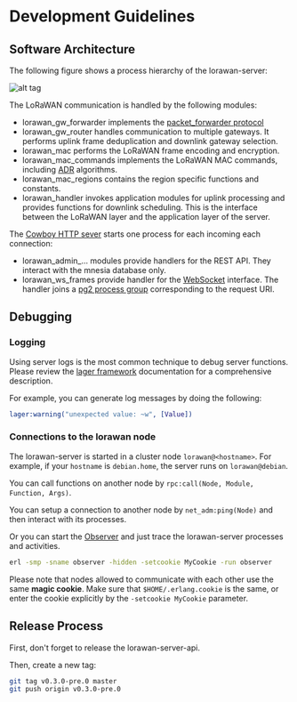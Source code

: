 # Development Guidelines

## Software Architecture

The following figure shows a process hierarchy of the lorawan-server:

![alt tag](https://raw.githubusercontent.com/gotthardp/lorawan-server/master/doc/images/software-architecture.png)

The LoRaWAN communication is handled by the following modules:
 * lorawan_gw_forwarder implements the
   [packet_forwarder protocol](https://github.com/Lora-net/packet_forwarder/blob/master/PROTOCOL.TXT)
 * lorawan_gw_router handles communication to multiple gateways. It performs uplink frame
   deduplication and downlink gateway selection.
 * lorawan_mac performs the LoRaWAN frame encoding and encryption.
 * lorawan_mac_commands implements the LoRaWAN MAC commands, including [ADR](ADR.md)
   algorithms.
 * lorawan_mac_regions contains the region specific functions and constants.
 * lorawan_handler invokes application modules for uplink processing and provides
   functions for downlink scheduling. This is the interface between the LoRaWAN layer
   and the application layer of the server.

The [Cowboy HTTP sever](https://ninenines.eu/docs/en/cowboy/2.0/guide/introduction/)
starts one process for each incoming each connection:
 * lorawan_admin_... modules provide handlers for the REST API. They interact with
   the mnesia database only.
 * lorawan_ws_frames provide handler for the [WebSocket](WebSockets.md) interface.
   The handler joins a [pg2 process group](http://erlang.org/doc/man/pg2.html)
   corresponding to the request URI.


## Debugging

### Logging

Using server logs is the most common technique to debug server functions.
Please review the [lager framework](https://github.com/basho/lager) documentation
for a comprehensive description.

For example, you can generate log messages by doing the following:
```erlang
lager:warning("unexpected value: ~w", [Value])
```

### Connections to the lorawan node

The lorawan-server is started in a cluster node `lorawan@<hostname>`. For example,
if your `hostname` is `debian.home`, the server runs on `lorawan@debian`.

You can call functions on another node by `rpc:call(Node, Module, Function, Args)`.

You can setup a connection to another node by `net_adm:ping(Node)` and then
interact with its processes.

Or you can start the [Observer](http://erlang.org/doc/apps/observer/observer_ug.html)
and just trace the lorawan-server processes and activities.

```bash
erl -smp -sname observer -hidden -setcookie MyCookie -run observer
```

Please note that nodes allowed to communicate with each other use the same
**magic cookie**. Make sure that `$HOME/.erlang.cookie` is the same, or
enter the cookie explicitly by the `-setcookie MyCookie` parameter.


## Release Process

First, don't forget to release the lorawan-server-api.

Then, create a new tag:

```bash
git tag v0.3.0-pre.0 master
git push origin v0.3.0-pre.0
```
